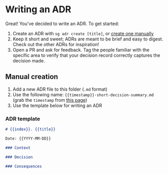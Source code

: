 # Writing an ADR

Great! You've decided to write an ADR. To get started:

1. Create an ADR with `sg adr create [title]`, or [create one manually](#manual-creation)
2. Keep it short and sweet; ADRs are meant to be brief and easy to digest. Check out the other ADRs for inspiration!
3. Open a PR and ask for feedback. Tag the people familiar with the specific area to verify that your decision record correctly captures the decision made.

## Manual creation

1. Add a new ADR file to this folder (`.md` format)
2. Use the following name: `{{timestamp}}-short-decision-summary.md` (grab the `timestamp` from [this page](https://www.unixtimestamp.com))
3. Use the template below for writing an ADR

### ADR template

```md
# {{index}}. {{title}}

Date: {{YYYY-MM-DD}}

### Context

### Decision

### Consequences

```
